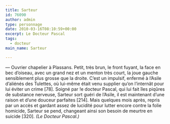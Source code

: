 ```yaml
---
title: Sarteur
id: 76090
author: admin
type: personnage
date: 2010-03-16T08:10:59+00:00
excerpt: Le Docteur Pascal
tags:
  - docteur
main_name: Sarteur

---
```

— Ouvrier chapelier à Plassans. Petit, très brun, le front fuyant, la face en bec d&rsquo;oiseau, avec un grand nez et un menton très court, la joue gauche sensiblement plus grosse que la droite. C&rsquo;est un impulsif, enfermé à l&rsquo;Asile d&rsquo;aliénés des Tulettes, où lui-même était venu supplier qu&rsquo;on l&rsquo;internât pour lui éviter un crime [78]. Soigné par !e docteur Pascal, qui lui fait îles piqûres de substance nerveuse, Sarteur sort guéri de l&rsquo;Asile, il est maintenant d&rsquo;une raison et d&rsquo;une douceur parfaites [214]. Mais quelques mois après, repris par un accès et gardant assez de lucidité pour lutter encore contre la folie homicide, Sarteur se pend, changeant ainsi son besoin de meurtre en suicide [320]. _(Le Docteur Pascal.)_